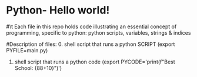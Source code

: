 # Python- Hello world!
#\t Each file in this repo holds code illustrating an essential concept of programming, specific to python: python scripts, variables, strings & indices

#Description of files:
0. shell script that runs a python SCRIPT (export PYFILE=main.py)
1. shell script that runs a python code (export PYCODE='print(f"Best School: {88+10}")')

